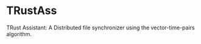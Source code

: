 # TRustAss

TRust Assistant: A Distributed file synchronizer using the vector-time-pairs algorithm.
